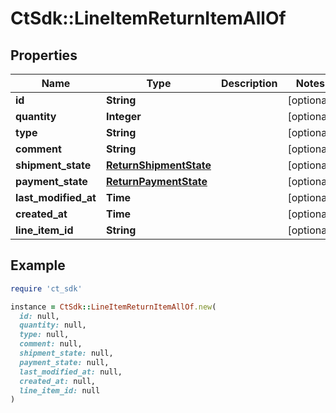 # CtSdk::LineItemReturnItemAllOf

## Properties

| Name | Type | Description | Notes |
| ---- | ---- | ----------- | ----- |
| **id** | **String** |  | [optional] |
| **quantity** | **Integer** |  | [optional] |
| **type** | **String** |  | [optional] |
| **comment** | **String** |  | [optional] |
| **shipment_state** | [**ReturnShipmentState**](ReturnShipmentState.md) |  | [optional] |
| **payment_state** | [**ReturnPaymentState**](ReturnPaymentState.md) |  | [optional] |
| **last_modified_at** | **Time** |  | [optional] |
| **created_at** | **Time** |  | [optional] |
| **line_item_id** | **String** |  | [optional] |

## Example

```ruby
require 'ct_sdk'

instance = CtSdk::LineItemReturnItemAllOf.new(
  id: null,
  quantity: null,
  type: null,
  comment: null,
  shipment_state: null,
  payment_state: null,
  last_modified_at: null,
  created_at: null,
  line_item_id: null
)
```

